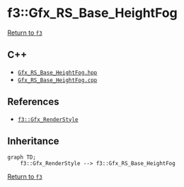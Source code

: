 # f3::Gfx_RS_Base_HeightFog

[Return to `f3`](/docs/f3.md)

## C++

- [`Gfx_RS_Base_HeightFog.hpp`](/c++/include/Gfx_RS_Base_HeightFog.hpp)
- [`Gfx_RS_Base_HeightFog.cpp`](/c++/source/Gfx_RS_Base_HeightFog.cpp)

## References

- [`f3::Gfx_RenderStyle`](/docs/f3/Gfx_RenderStyle.md)

## Inheritance

```mermaid
graph TD;
    f3::Gfx_RenderStyle --> f3::Gfx_RS_Base_HeightFog
```

[Return to `f3`](/docs/f3.md)